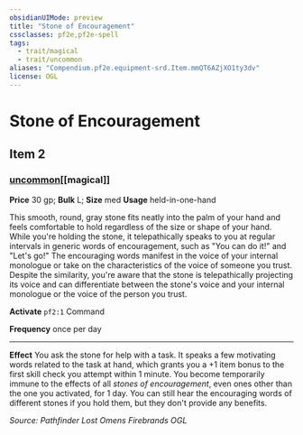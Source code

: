 ```yaml
---
obsidianUIMode: preview
title: "Stone of Encouragement"
cssclasses: pf2e,pf2e-spell
tags:
  - trait/magical
  - trait/uncommon
aliases: "Compendium.pf2e.equipment-srd.Item.mmQT6AZjXO1ty3dv"
license: OGL
---
```

# Stone of Encouragement
## Item 2
### [uncommon](uncommon "Uncommon Rarity Trait")[[magical]]


**Price** 30 gp; 
**Bulk** L; **Size** med
**Usage** held-in-one-hand

This smooth, round, gray stone fits neatly into the palm of your hand and feels comfortable to hold regardless of the size or shape of your hand. While you're holding the stone, it telepathically speaks to you at regular intervals in generic words of encouragement, such as "You can do it!" and "Let's go!" The encouraging words manifest in the voice of your internal monologue or take on the characteristics of the voice of someone you trust. Despite the similarity, you're aware that the stone is telepathically projecting its voice and can differentiate between the stone's voice and your internal monologue or the voice of the person you trust.

**Activate** `pf2:1` Command

**Frequency** once per day

* * *

**Effect** You ask the stone for help with a task. It speaks a few motivating words related to the task at hand, which grants you a +1 item bonus to the first skill check you attempt within 1 minute. You become temporarily immune to the effects of all _stones of encouragement_, even ones other than the one you activated, for 1 day. You can still hear the encouraging words of different stones if you hold them, but they don't provide any benefits.

*Source: Pathfinder Lost Omens Firebrands*
*OGL*